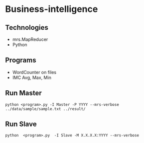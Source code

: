 # Business-intelligence

## Technologies
- mrs.MapReducer
- Python

## Programs
- WordCounter on files
- IMC Avg, Max, Min

## Run Master
``
python <program>.py -I Master -P YYYY --mrs-verbose ../data/sample/sample.txt ../result/
``
## Run Slave
``
python  <program>.py  -I Slave -M X.X.X.X:YYYY --mrs-verbose  
``